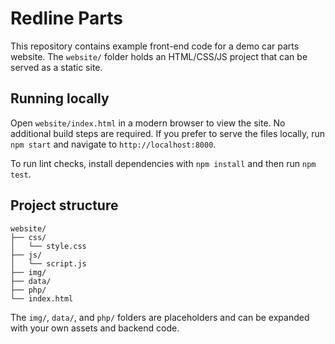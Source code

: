 # Redline Parts

This repository contains example front-end code for a demo car parts website. The `website/` folder holds an HTML/CSS/JS project that can be served as a static site.

## Running locally

Open `website/index.html` in a modern browser to view the site. No additional build steps are required. If you prefer to serve the files locally, run `npm start` and navigate to `http://localhost:8000`.

To run lint checks, install dependencies with `npm install` and then run `npm test`.

## Project structure

```
website/
├── css/
│   └── style.css
├── js/
│   └── script.js
├── img/
├── data/
├── php/
└── index.html
```

The `img/`, `data/`, and `php/` folders are placeholders and can be expanded with your own assets and backend code.
